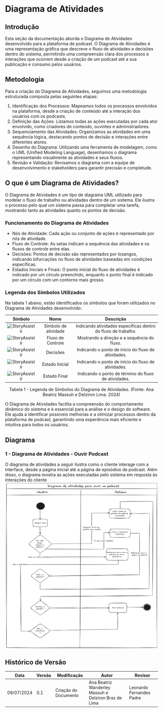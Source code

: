 # Diagrama de Atividades

## Introdução

Esta seção da documentação aborda o Diagrama de Atividades desenvolvido para a plataforma de podcast. O Diagrama de Atividades é uma representação gráfica que descreve o fluxo de atividades e decisões dentro do sistema, permitindo uma compreensão clara dos processos e interações que ocorrem desde a criação de um podcast até a sua publicação e consumo pelos usuários.

## Metodologia

Para a criação do Diagrama de Atividades, seguimos uma metodologia estruturada composta pelas seguintes etapas:

1. Identificação dos Processos: Mapeamos todos os processos envolvidos na plataforma, desde a criação de conteúdo até a interação dos usuários com os podcasts.
2. Definição das Ações: Listamos todas as ações executadas por cada ator envolvido, como criadores de conteúdo, ouvintes e administradores.
3. Sequenciamento das Atividades: Organizamos as atividades em uma sequência lógica, destacando pontos de decisão e interações entre diferentes atores.
4. Desenho do Diagrama: Utilizando uma ferramenta de modelagem, como o UML (Unified Modeling Language), desenhamos o diagrama representando visualmente as atividades e seus fluxos.
5. Revisão e Validação: Revisamos o diagrama com a equipe de desenvolvimento e stakeholders para garantir precisão e completude.

## O que é um Diagrama de Atividades?

O Diagrama de Atividades é um tipo de diagrama UML utilizado para modelar o fluxo de trabalho ou atividades dentro de um sistema. Ele ilustra o processo pelo qual um sistema passa para completar uma tarefa, mostrando tanto as atividades quanto os pontos de decisão.

### Funcionamento do Diagrama de Atividades

  * Nós de Atividade: Cada ação ou conjunto de ações é representado por nós de atividade.
  * Fluxo de Controle: As setas indicam a sequência das atividades e os fluxos de controle entre elas.
  * Decisões: Pontos de decisão são representados por losangos, indicando bifurcações no fluxo de atividades baseadas em condições específicas.
  * Estados Iniciais e Finais: O ponto inicial do fluxo de atividades é indicado por um círculo preenchido, enquanto o ponto final é indicado por um círculo com um contorno mais grosso.

### Legenda dos Símbolos Utilizados

Na tabela 1 abaixo, estão identificados os símbolos que foram utilizados no Diagrama de Atividades desenvolvido:

|                                       Símbolo                                        |         Nome         |                           Descrição                           |
| :----------------------------------------------------------------------------------: | :------------------: | :-----------------------------------------------------------: |
|  ![StoryAssistir](../assets/img/modelagem/diagramaAtividades/simboloAtividade.png)   | Símbolo de atividade | Indicando atividades específicas dentro do fluxo de trabalho. |
| ![StoryAssistir](../assets/img/modelagem/diagramaAtividades/simboloFinalDeFluxo.png) |  Fluxo de Controle   |          Mostrando a direção e a sequência do fluxo.          |
|   ![StoryAssistir](../assets/img/modelagem/diagramaAtividades/simboloDecisao.png)    |       Decisões       |      Indicando o ponto de início do fluxo de atividades.      |
|    ![StoryAssistir](../assets/img/modelagem/diagramaAtividades/simboloInicio.png)    |    Estado Inicial    |      Indicando o ponto de início do fluxo de atividades.      |
|   ![StoryAssistir](../assets/img/modelagem/diagramaAtividades/simboloTermino.png)    |     Estado Final     |     Indicando o ponto de término do fluxo de atividades.      |

<div style="text-align: center;">
  <p>Tabela 1 - Legenda de Símbolos do Diagrama de Atividades. (Fonte: Ana Beatriz Massuh e Delziron Lima. 2024)</p>
</div>

O Diagrama de Atividades facilita a compreensão do comportamento dinâmico do sistema e é essencial para a análise e o design do software. Ele ajuda a identificar possíveis melhorias e a otimizar processos dentro da plataforma de podcast, garantindo uma experiência mais eficiente e intuitiva para todos os usuários.

## Diagrama

### 1 -  Diagrama de Atividades - Ouvir Podcast
O diagrama de atividades a seguir ilustra como o cliente interage com a interface, desde a página inicial até a página de episódios de podcast. Além disso, o diagrama mostra as ações executadas pelo sistema em resposta às interações do cliente
![ouvir-podcast](./assets/diagrama_de_atividades/diagrama_de_atividades_1.png)

## Histórico de Versão

| Data       | Versão | Modificação          | Autor                                                | Revisor                  |
| ---------- | ------ | -------------------- | ---------------------------------------------------- | ------------------------ |
| 09/07/2024 | 0.1    | Criação do Documento | Ana Beatriz Wanderley Massuh e Delziron Braz de Lima | Leonardo Fernandes Padre |
